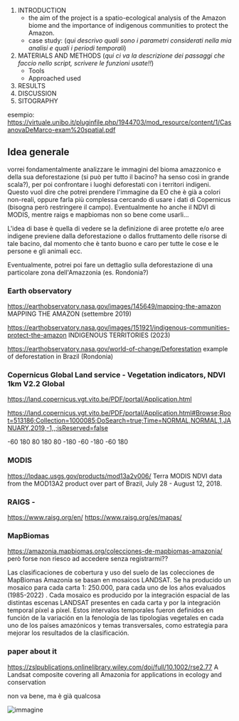 1. INTRODUCTION
   + the aim of the project is a spatio-ecological analysis of the Amazon biome and the importance of indigenous communities to protect the Amazon.
   + case study: (*qui descrivo quali sono i parametri considerati nella mia analisi e quali i periodi temporali*)
2. MATERIALS AND METHODS (*qui ci va la descrizione dei passaggi che faccio nello script, scrivere le funzioni usate!!*)
   + Tools
   + Approached used 
3. RESULTS
4. DISCUSSION
5. SITOGRAPHY

esempio: https://virtuale.unibo.it/pluginfile.php/1944703/mod_resource/content/1/CasanovaDeMarco-exam%20spatial.pdf

## Idea generale
vorrei fondamentalmente analizzare le immagini del bioma amazzonico e della sua deforestazione (si può per tutto il bacino? ha senso così in grande scala?), per poi confrontare i luoghi deforestati con i territori indigeni.
Questo vuol dire che potrei prendere l'immagine da EO che è già a colori non-reali, oppure farla più complessa cercando di usare i dati di Copernicus (bisogna però restringere il campo). Eventualmente ho anche il NDVI di MODIS, mentre raigs e mapbiomas non so bene come usarli...

L'idea di base è quella di vedere se la definizione di aree protette e/o aree indigene previene dalla deforestazione o dallos fruttamento delle risorse di tale bacino, dal momento che è tanto buono e caro per tutte le cose e le persone e gli animali ecc.

Eventualmente, potrei poi fare un dettaglio sulla deforestazione di una particolare zona dell'Amazzonia (es. Rondonia?)



### Earth observatory
https://earthobservatory.nasa.gov/images/145649/mapping-the-amazon MAPPING THE AMAZON (settembre 2019)

https://earthobservatory.nasa.gov/images/151921/indigenous-communities-protect-the-amazon INDIGENOUS TERRITORIES (2023)

https://earthobservatory.nasa.gov/world-of-change/Deforestation example of deforestation in Brazil (Rondonia)

### Copernicus Global Land service - Vegetation indicators, NDVI 1km V2.2 Global
https://land.copernicus.vgt.vito.be/PDF/portal/Application.html

https://land.copernicus.vgt.vito.be/PDF/portal/Application.html#Browse;Root=513186;Collection=1000085;DoSearch=true;Time=NORMAL,NORMAL,1,JANUARY,2019,-1,,;isReserved=false

-60 180 80 180 80 -180 -60 -180 -60 180

### MODIS
https://lpdaac.usgs.gov/products/mod13a2v006/ Terra MODIS NDVI data from the MOD13A2 product over part of Brazil, July 28 - August 12, 2018.

### RAIGS - 
https://www.raisg.org/en/ https://www.raisg.org/es/mapas/

### MapBiomas
https://amazonia.mapbiomas.org/colecciones-de-mapbiomas-amazonia/ però forse non riesco ad accedere senza registrarmi??

Las clasificaciones de cobertura y uso del suelo de las colecciones de MapBiomas Amazonía se basan en mosaicos LANDSAT. Se ha producido un mosaico para cada carta 1: 250.000, para cada uno de los años evaluados (1985-2022) . Cada mosaico es producido por la integración espacial de las distintas escenas LANDSAT presentes en cada carta y por la integración temporal píxel a píxel. Estos intervalos temporales fueron definidos en función de la variación en la fenología de las tipologías vegetales en cada uno de los países amazónicos y temas transversales, como estrategia para mejorar los resultados de la clasificación.


### paper about it
https://zslpublications.onlinelibrary.wiley.com/doi/full/10.1002/rse2.77 A Landsat composite covering all Amazonia for applications in ecology and conservation

non va bene, ma è già qualcosa 

![immagine](https://github.com/AlessandraGolini/Spatial_ecology_in_R_2023/assets/146853793/f24408ab-5308-4d89-9304-637acf17d1da)
